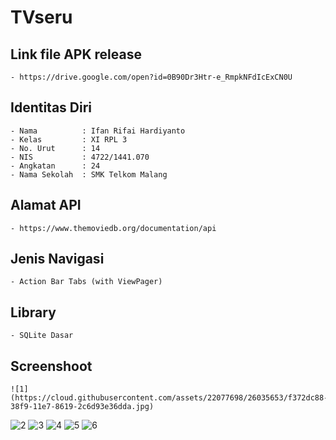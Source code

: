 # TVseru
## Link file APK release
    - https://drive.google.com/open?id=0B90Dr3Htr-e_RmpkNFdIcExCN0U
## Identitas Diri
    - Nama          : Ifan Rifai Hardiyanto
    - Kelas         : XI RPL 3
    - No. Urut      : 14
    - NIS           : 4722/1441.070
    - Angkatan      : 24
    - Nama Sekolah  : SMK Telkom Malang
## Alamat API
    - https://www.themoviedb.org/documentation/api
## Jenis Navigasi
    - Action Bar Tabs (with ViewPager)
## Library
    - SQLite Dasar
## Screenshoot
    ![1](https://cloud.githubusercontent.com/assets/22077698/26035653/f372dc88-38f9-11e7-8619-2c6d93e36dda.jpg)
![2](https://cloud.githubusercontent.com/assets/22077698/26035652/f372cc2a-38f9-11e7-9330-bff196291fac.jpg)
![3](https://cloud.githubusercontent.com/assets/22077698/26035651/f372d8f0-38f9-11e7-8970-05898eba3c00.jpg)
![4](https://cloud.githubusercontent.com/assets/22077698/26035655/f378f5a0-38f9-11e7-8d7b-9a9ed502219b.jpg)
![5](https://cloud.githubusercontent.com/assets/22077698/26035654/f37700f6-38f9-11e7-9d7b-baf8a8504dbc.jpg)
![6](https://cloud.githubusercontent.com/assets/22077698/26035656/f37981be-38f9-11e7-9268-eb83b83c207c.jpg)
